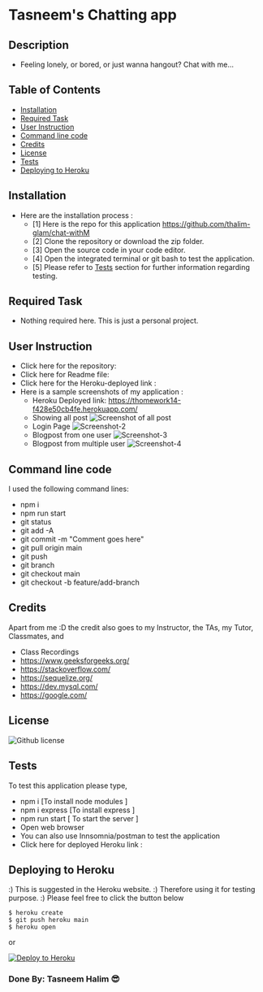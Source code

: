 # Tasneem's Chatting app

## Description
- Feeling lonely, or bored, or just wanna hangout? Chat with me...

## Table of Contents
  - [Installation](#installation)
  - [Required Task](#required-task)
  - [User Instruction](#user-instruction)
  - [Command line code](#command-line-code)
  - [Credits](#credits)
  - [License](#license)
  - [Tests](#tests)
  - [Deploying to Heroku](#deploying-to-heroku)

## Installation

- Here are the installation process :
  - [1] Here is the repo for this application https://github.com/thalim-glam/chat-withM
  - [2] Clone the repository or download the zip folder.
  - [3] Open the source code in your code editor.
  - [4] Open the integrated terminal or git bash to test the application.
  - [5] Please refer to [Tests](#tests) section for further information regarding testing.

## Required Task 
- Nothing required here. This is just a personal project.

## User Instruction

  - Click here for the repository:  
  - Click here for Readme file: 
  - Click here for the Heroku-deployed link :  
  - Here is a sample screenshots of my application :
    - Heroku Deployed link: https://thomework14-f428e50cb4fe.herokuapp.com/ 
    - Showing all post ![Screenshot of all post](./public/image/screenshot1.jpg)
    - Login Page  ![Screenshot-2](./public/image/Login_page.png)
    - Blogpost from one user ![Screenshot-3](./public/image/Userpost.jpg)
    - Blogpost from multiple user ![Screenshot-4](./public/image/Multiple_user.png)

## Command line code

I used the following command lines:
- npm i
- npm run start
- git status
- git add -A
- git commit -m "Comment goes here"
- git pull origin main
- git push
- git branch
- git checkout main
- git checkout -b feature/add-branch

## Credits

Apart from me :D the credit also goes to my Instructor, the TAs, my Tutor, Classmates, and 
- Class Recordings
- https://www.geeksforgeeks.org/
- https://stackoverflow.com/
- https://sequelize.org/
- https://dev.mysql.com/
- https://google.com/

## License
 ![Github license](https://img.shields.io/badge/license-MIT-blue.svg) 

## Tests

To test this application please type, 
  - npm i [To install node modules ]
  - npm i express [To install express ]
  - npm run start [ To start the server ]
  - Open web browser 
  - You can also use Innsomnia/postman to test the application
  - Click here for deployed Heroku link : 

## Deploying to Heroku
:) This is suggested in the Heroku website.
:) Therefore using it for testing purpose.
:) Please feel free to click the button below 

```
$ heroku create
$ git push heroku main
$ heroku open
```
or

[![Deploy to Heroku](https://www.herokucdn.com/deploy/button.svg)](https://heroku.com/deploy)


### Done By: Tasneem Halim 😎